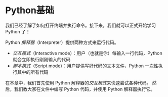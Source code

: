 # Python基础

我们已经了解了如何打开终端并执行命令。接下来，我们就可以正式开始学习 Python 了！

Python _解释器_（Interpreter）提供两种方式来运行代码。

* _交互模式_（Interactive mode）：用户（也就是你）每输入一行代码，Python 就会立即执行刚刚输入的代码
* _脚本模式_（Script mode）：用户提供写好代码的文本文件，Python 一次性执行其中的所有代码

在本章中，我们首先使用 Python 解释器&#x7684;_&#x4EA4;互模&#x5F0F;_&#x6765;快速尝试各种代码。 然后，我们教大家在文件中编写 Python 代码，并使用 Python 解释器执行它。
